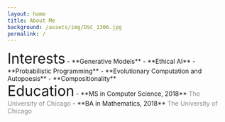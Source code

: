 ```yaml
---
layout: home
title: About Me
background: /assets/img/DSC_1306.jpg
permalink: /
---
```


<div class="row"> 
<div class="col-sm-auto" markdown = "1">
  <font size="6">Interests</font>
  - **Generative Models**
  - **Ethical AI**
  - **Probabilistic Programming**
  - **Evolutionary Computation and Autopoesis**
  - **Compositionality**
</div>
<div class="col-sm-auto" markdown = "1"> 
  <font size="6">Education</font>
  - **MS in Computer Science, 2018**  
  <span style="opacity:0.5">The University of Chicago</span>
  - **BA in Mathematics, 2018**  
  <span style="opacity:0.5">The University of Chicago</span>
</div>
</div>


